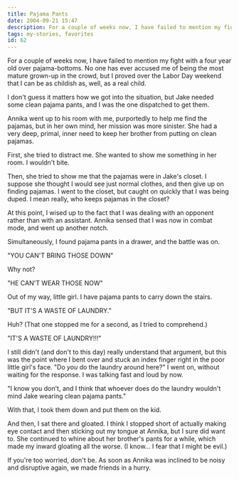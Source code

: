 ```yaml
---
title: Pajama Pants
date: 2004-09-21 15:47
description: For a couple of weeks now, I have failed to mention my fight with a four year old over pajama-bottoms.  No one has ever accused me of being the most mature grown-up in the crowd, but I proved over the Labor Day weekend that I can be as childish as, well, as a real child.
tags: my-stories, favorites
id: 62
---
```

For a couple of weeks now, I have failed to mention my fight with a four year old over pajama-bottoms.  No one has ever accused me of being the most mature grown-up in the crowd, but I proved over the Labor Day weekend that I can be as childish as, well, as a real child.

I don't guess it matters how we got into the situation, but Jake needed some clean pajama pants, and I was the one dispatched to get them.

Annika went up to his room with me, purportedly to help me find the pajamas, but in her own mind, her mission was more sinister.  She had a very deep, primal, inner need to keep her brother from putting on clean pajamas.

First, she tried to distract me.  She wanted to show me something in her room.  I wouldn't bite.

Then, she tried to show me that the pajamas were in Jake's closet.  I suppose she thought I would see just normal clothes, and then give up on finding pajamas.  I went to the closet, but caught on quickly that I was being duped.  I mean really, who keeps pajamas in the closet?

At this point, I wised up to the fact that I was dealing with an opponent rather than with an assistant.  Annika sensed that I was now in combat mode, and went up another notch.

Simultaneously, I found pajama pants in a drawer, and the battle was on.

"YOU CAN'T BRING THOSE DOWN"

Why not?

"HE CAN'T WEAR THOSE NOW"

Out of my way, little girl.  I have pajama pants to carry down the stairs.

"BUT IT'S A WASTE OF LAUNDRY."

Huh?  (That one stopped me for a second, as I tried to comprehend.)

"IT'S A WASTE OF LAUNDRY!!!"

I still didn't (and don't to this day) really understand that argument, but this was the point where I bent over and stuck an index finger right in the poor little girl's face.  "Do *you* do the laundry around here?"  I went on, without waiting for the response.  I was talking fast and loud by now.

"I know you don't, and I think that whoever does do the laundry wouldn't mind Jake wearing clean pajama pants."

With that, I took them down and put them on the kid.

And then, I sat there and gloated.  I think I stopped short of actually making eye contact and then sticking out my tongue at Annika, but I sure did want to.  She continued to whine about her brother's pants for a while, which made my inward gloating all the worse.  (I know... I fear that I might be evil.)

If you're too worried, don't be.  As soon as Annika was inclined to be noisy and disruptive again, we made friends in a hurry.  

